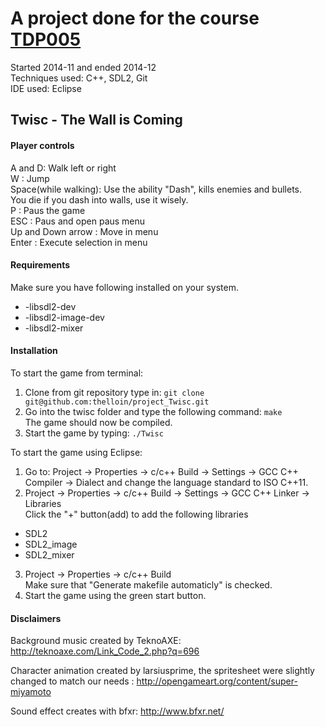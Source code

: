 # A project done for the course [TDP005](https://www.ida.liu.se/~TDP005/)
Started 2014-11 and ended 2014-12  
Techniques used: C++, SDL2, Git  
IDE used: Eclipse  
 
## Twisc - The Wall is Coming


#### Player controls
A and D: Walk left or right  
W : Jump  
Space(while walking): Use the ability "Dash", kills enemies and bullets.  
	You die if you dash into walls, use it wisely.  
P : Paus the game  
ESC : Paus and open paus menu  
Up and Down arrow : Move in menu  
Enter : Execute selection in menu  
 
 
#### Requirements
Make sure you have following installed on your system.  
- -libsdl2-dev 
- -libsdl2-image-dev 
- -libsdl2-mixer 
 
#### Installation
To start the game from terminal:  
1. Clone from git repository type in: 
`git clone git@github.com:thelloin/project_Twisc.git`  
2. Go into the twisc folder and type the following command: `make`  
The game should now be compiled.  
3. Start the game by typing: `./Twisc`

To start the game using Eclipse:  
1. Go to: Project -> Properties -> c/c++ Build -> Settings -> GCC C++ Compiler -> Dialect and change the language standard to ISO C++11.  
2. Project -> Properties -> c/c++ Build -> Settings -> GCC C++ Linker -> Libraries   
Click the "+" button(add) to add the following libraries
- SDL2
- SDL2_image
- SDL2_mixer
3. Project -> Properties -> c/c++ Build  
Make sure that "Generate makefile automaticly" is checked.
4. Start the game using the green start button.


#### Disclaimers

Background music created by TeknoAXE: http://teknoaxe.com/Link_Code_2.php?q=696

Character animation created by larsiusprime, the spritesheet were slightly changed to match our needs : http://opengameart.org/content/super-miyamoto

Sound effect creates with bfxr: http://www.bfxr.net/
